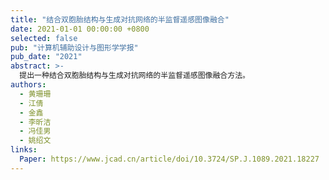 ```yaml
---
title: "结合双胞胎结构与生成对抗网络的半监督遥感图像融合"
date: 2021-01-01 00:00:00 +0800
selected: false
pub: "计算机辅助设计与图形学学报"
pub_date: "2021"
abstract: >-
  提出一种结合双胞胎结构与生成对抗网络的半监督遥感图像融合方法。
authors:
  - 黄珊珊
  - 江倩
  - 金鑫
  - 李昕洁
  - 冯佳男
  - 姚绍文
links:
  Paper: https://www.jcad.cn/article/doi/10.3724/SP.J.1089.2021.18227
---
```

